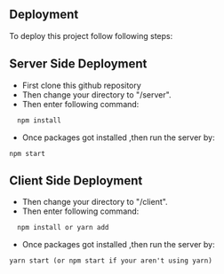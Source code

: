 
## Deployment

To deploy this project follow following steps:

## Server Side Deployment

- First clone this github repository
- Then change your directory to "/server".
- Then enter following command:
```bash
  npm install
```
- Once packages got installed ,then run the server by:
```
npm start
```

## Client Side Deployment
- Then change your directory to "/client".
- Then enter following command:
```bash
  npm install or yarn add
```
- Once packages got installed ,then run the server by:
```
yarn start (or npm start if your aren't using yarn)
```



